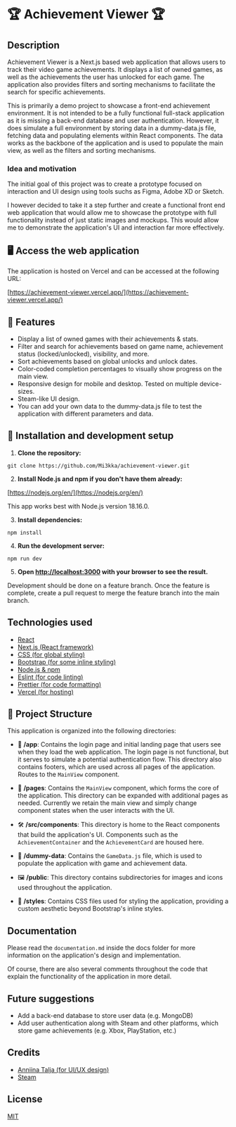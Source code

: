 # 🏆 Achievement Viewer 🏆

## Description

Achievement Viewer is a Next.js based web application that allows users to track their video game achievements. It displays a list of owned games, as well as the achievements the user has unlocked for each game. The application also provides filters and sorting mechanisms to facilitate the search for specific achievements.

This is primarily a demo project to showcase a front-end achievement environment. It is not intended to be a fully functional full-stack application as it is missing a back-end database and user authentication. However, it does simulate a full environment by storing data in a dummy-data.js file, fetching data and populating elements within React components. The data works as the backbone of the application and is used to populate the main view, as well as the filters and sorting mechanisms.

### Idea and motivation

The initial goal of this project was to create a prototype focused on interaction and UI design using tools suchs as Figma, Adobe XD or Sketch.

I however decided to take it a step further and create a functional front end web application that would allow me to showcase the prototype with full functionality instead of just static images and mockups. This would allow me to demonstrate the application's UI and interaction far more effectively.

## 🖥️ Access the web application

The application is hosted on Vercel and can be accessed at the following URL:

[https://achievement-viewer.vercel.app/](https://achievement-viewer.vercel.app/)

## 📑 Features

- Display a list of owned games with their achievements & stats.
- Filter and search for achievements based on game name, achievement status (locked/unlocked), visibility, and more.
- Sort achievements based on global unlocks and unlock dates.
- Color-coded completion percentages to visually show progress on the main view.
- Responsive design for mobile and desktop. Tested on multiple device-sizes.
- Steam-like UI design.
- You can add your own data to the dummy-data.js file to test the application with different parameters and data.

## 🧰 Installation and development setup

1. **Clone the repository:**

```git clone https://github.com/Mi3kka/achievement-viewer.git```

2. **Install Node.js and npm if you don't have them already:**

[https://nodejs.org/en/](https://nodejs.org/en/)

This app works best with Node.js version 18.16.0.

3. **Install dependencies:**

```npm install```

4. **Run the development server:**

```npm run dev```

5. **Open [http://localhost:3000](http://localhost:3000) with your browser to see the result.**

Development should be done on a feature branch. Once the feature is complete, create a pull request to merge the feature branch into the main branch.

## Technologies used

- [React](https://reactjs.org/)
- [Next.js (React framework)](https://nextjs.org/)
- [CSS (for global styling)](https://developer.mozilla.org/en-US/docs/Web/CSS)
- [Bootstrap (for some inline styling)](https://getbootstrap.com/)
- [Node.js & npm](https://nodejs.org/en/)
- [Eslint (for code linting)](https://eslint.org/)
- [Prettier (for code formatting)](https://prettier.io/)
- [Vercel (for hosting)](https://vercel.com/)

## 📂 Project Structure

This application is organized into the following directories:

- 🚀 **/app**: Contains the login page and initial landing page that users see when they load the web application. The login page is not functional, but it serves to simulate a potential authentication flow. This directory also contains footers, which are used across all pages of the application. Routes to the `MainView` component.

- 📄 **/pages**: Contains the `MainView` component, which forms the core of the application. This directory can be expanded with additional pages as needed. Currently we retain the main view and simply change component states when the user interacts with the UI.

- 🛠️ **/src/components**: This directory is home to the React components that build the application's UI. Components such as the `AchievementContainer` and the `AchievementCard` are housed here.

- 🧩 **/dummy-data**: Contains the `GameData.js` file, which is used to populate the application with game and achievement data.

- 🖼️ **/public**: This directory contains subdirectories for images and icons used throughout the application.

- 🎨 **/styles**: Contains CSS files used for styling the application, providing a custom aesthetic beyond Bootstrap's inline styles.

## Documentation

Please read the `documentation.md` inside the docs folder for more information on the application's design and implementation.

Of course, there are also several comments throughout the code that explain the functionality of the application in more detail.

## Future suggestions

- Add a back-end database to store user data (e.g. MongoDB)
- Add user authentication along with Steam and other platforms, which store game achievements (e.g. Xbox, PlayStation, etc.)

## Credits
- [Anniina Talja (for UI/UX design)](https://www.utu.fi/fi/ihmiset/anniina-talja)
- [Steam](https://store.steampowered.com/)

## License

[MIT](https://choosealicense.com/licenses/mit/)